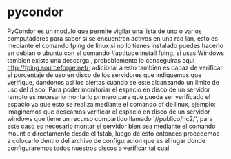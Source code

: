 pycondor
========

PyCondor es un modulo que permite vigilar una lista de uno o varios computadores para saber si se encuentran activos en una red lan, esto es mediante el comando fping de linux si no lo tienes instalado puedes hacerlo en debian o ubuntu con el comando #aptitude install fping, si usas Windows tambien existe una descarga , probablemente lo conseguiras aqui http://fping.sourceforge.net/; adicional a esto tambien es capaz de verificar el porcentaje de uso en disco de los servidores que indiquemos que verifique, dandonos asi los alertas cuando se este alcanzando un limite de uso del disco. Para poder monitoriar el espacio en disco de un servidor remoto es necesario montarlo primero para que pueda ser verificado el espacio ya que esto se realiza mediante el comando df de linux, ejemplo: imaginemos que deseamos verificar el espacio en disco de un servidor windows que tiene un recurso compartido llamado '//publico/hc2/', para este caso es necesario montar el servidor bien sea mediante el comando mount o directamente desde el fstab, luego de esto entonces procedemos a colocarlo dentro del archivo de configuracion que es el lugar donde configuraremos todos nuestros discos a verificar tal cual